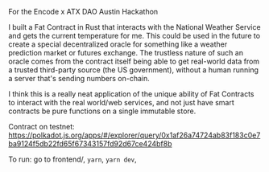For the Encode x ATX DAO Austin Hackathon

I built a Fat Contract in Rust that interacts with the National Weather Service and gets the current temperature for me. This could be used in the future to create a special decentralized oracle for something like a weather prediction market or futures exchange. The trustless nature of such an oracle comes from the contract itself being able to get real-world data from a trusted third-party source (the US government), without a human running a server that's sending numbers on-chain. 

I think this is a really neat application of the unique ability of Fat Contracts to interact with the real world/web services, and not just have smart contracts be pure functions on a single immutable store. 

Contract on testnet: https://polkadot.js.org/apps/#/explorer/query/0x1af26a74724ab83f183c0e7ba9124f5db22fd65f67343157fd92d67ce424bf8b

To run: go to frontend/, `yarn`, `yarn dev`, 
